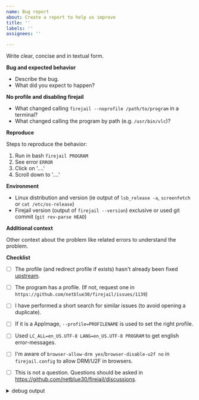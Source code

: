 ```yaml
---
name: Bug report
about: Create a report to help us improve
title: ''
labels: ''
assignees: ''

---
```


Write clear, concise and in textual form.

**Bug and expected behavior**

- Describe the bug.
- What did you expect to happen?

**No profile and disabling firejail**

- What changed calling `firejail --noprofile /path/to/program` in a terminal?
- What changed calling the program by path (e.g. `/usr/bin/vlc`)?

**Reproduce**

Steps to reproduce the behavior:

1. Run in bash `firejail PROGRAM`
2. See error `ERROR`
3. Click on '....'
4. Scroll down to '....'

**Environment**

 - Linux distribution and version (ie output of `lsb_release -a`, `screenfetch` or `cat /etc/os-release`)
 - Firejail version (output of `firejail --version`) exclusive or used git commit (`git rev-parse HEAD`)

**Additional context**

Other context about the problem like related errors to understand the problem.

**Checklist**

 - [ ] The profile (and redirect profile if exists) hasn't already been fixed [upstream](https://github.com/netblue30/firejail/tree/master/etc).
 - [ ] The program has a profile. (If not, request one in `https://github.com/netblue30/firejail/issues/1139`)
 - [ ] I have performed a short search for similar issues (to avoid opening a duplicate).
 - [ ] If it is a AppImage, `--profile=PROFILENAME` is used to set the right profile.
 - [ ] Used `LC_ALL=en_US.UTF-8 LANG=en_US.UTF-8 PROGRAM` to get english error-messages.
 - [ ] I'm aware of `browser-allow-drm yes`/`browser-disable-u2f no` in `firejail.config` to allow DRM/U2F in browsers.
 - [ ] This is not a question. Questions should be asked in https://github.com/netblue30/firejail/discussions.


<details><summary> debug output </summary>

```
OUTPUT OF `firejail --debug PROGRAM`
```

</details>
